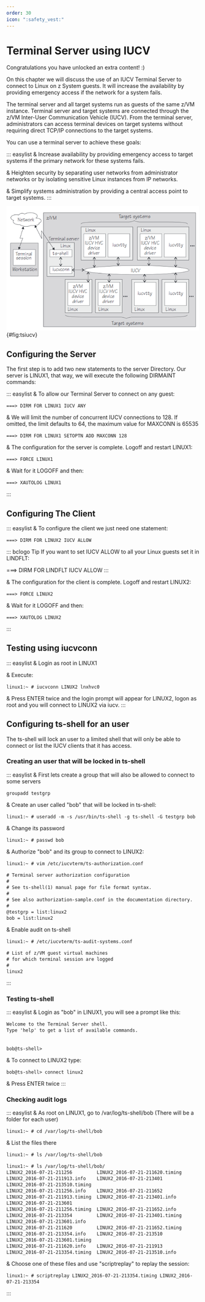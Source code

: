 ```yaml
---
order: 30
icon: ":safety_vest:"
---
```

# Terminal Server using IUCV

Congratulations you have unlocked an extra content! :)

On this chapter we will discuss the use of an IUCV Terminal Server to
connect to Linux on z System guests. It will increase the availability
by providing emergency access if the network for a system fails.

The terminal server and all target systems run as guests of the same
z/VM instance. Terminal server and target systems are connected through
the z/VM Inter-User Communication Vehicle (IUCV). From the terminal
server, administrators can access terminal devices on target systems
without requiring direct TCP/IP connections to the target systems.

You can use a terminal server to achieve these goals:

::: easylist
& Increase availability by providing emergency access to target systems
if the primary network for these systems fails.

& Heighten security by separating user networks from administrator
networks or by isolating sensitive Linux instances from IP networks.

& Simplify systems administration by providing a central access point to
target systems.
:::

![Terminal server environment](/imgs/ts_iucv.png){#fig:tsiucv}

## Configuring the Server

The first step is to add two new statements to the server Directory. Our
server is LINUX1, that way, we will execute the following DIRMAINT
commands:

::: easylist
& To allow our Terminal Server to connect on any guest:

```
===> DIRM FOR LINUX1 IUCV ANY
```

& We will limit the number of concurrent IUCV connections to 128. If
omitted, the limit defaults to 64, the maximum value for MAXCONN is
65535

```
===> DIRM FOR LINUX1 SETOPTN ADD MAXCONN 128
```

& The configuration for the server is complete. Logoff and restart
LINUX1:

```
===> FORCE LINUX1
```

& Wait for it LOGOFF and then:

```
===> XAUTOLOG LINUX1
```
:::

## Configuring The Client

::: easylist
& To configure the client we just need one statement:

```
===> DIRM FOR LINUX2 IUCV ALLOW
```

::: bclogo
Tip If you want to set IUCV ALLOW to all your Linux guests set it in
LINDFLT:

===\> DIRM FOR LINDFLT IUCV ALLOW
:::

& The configuration for the client is complete. Logoff and restart
LINUX2:

```
===> FORCE LINUX2
```

& Wait for it LOGOFF and then:

```
===> XAUTOLOG LINUX2
```
:::

## Testing using iucvconn

::: easylist
& Login as root in LINUX1

& Execute:

```
linux1:~ # iucvconn LINUX2 lnxhvc0
```

& Press ENTER twice and the login prompt will appear for LINUX2, logon
as root and you will connect to LINUX2 via iucv.
:::

## Configuring ts-shell for an user

The ts-shell will lock an user to a limited shell that will only be able
to connect or list the IUCV clients that it has access.

### Creating an user that will be locked in ts-shell

::: easylist
& First lets create a group that will also be allowed to connect to some
servers

```
groupadd testgrp
```

& Create an user called "bob" that will be locked in ts-shell:

```
linux1:~ # useradd -m -s /usr/bin/ts-shell -g ts-shell -G testgrp bob
```

& Change its password

```
linux1:~ # passwd bob
```

& Authorize "bob" and its group to connect to LINUX2:

```
linux1:~ # vim /etc/iucvterm/ts-authorization.conf
```

```
# Terminal server authorization configuration
#
# See ts-shell(1) manual page for file format syntax.
#
# See also authorization-sample.conf in the documentation directory.
#
@testgrp = list:linux2
bob = list:linux2
```

& Enable audit on ts-shell

```
linux1:~ # /etc/iucvterm/ts-audit-systems.conf
```

```
# List of z/VM guest virtual machines
# for which terminal session are logged
#
linux2
```
:::

### Testing ts-shell

::: easylist
& Login as "bob" in LINUX1, you will see a prompt like this:

```
Welcome to the Terminal Server shell.
Type 'help' to get a list of available commands.


bob@ts-shell> 
```

& To connect to LINUX2 type:

```
bob@ts-shell> connect linux2
```

& Press ENTER twice
:::

### Checking audit logs

::: easylist
& As root on LINUX1, go to /var/log/ts-shell/bob (There will be a folder
for each user)

```
linux1:~ # cd /var/log/ts-shell/bob
```

& List the files there

```
linux1:~ # ls /var/log/ts-shell/bob
```

```
linux1:~ # ls /var/log/ts-shell/bob/
LINUX2_2016-07-21-211256         LINUX2_2016-07-21-211620.timing  LINUX2_2016-07-21-211913.info    LINUX2_2016-07-21-213401         LINUX2_2016-07-21-213510.timing
LINUX2_2016-07-21-211256.info    LINUX2_2016-07-21-211652         LINUX2_2016-07-21-211913.timing  LINUX2_2016-07-21-213401.info    LINUX2_2016-07-21-213601
LINUX2_2016-07-21-211256.timing  LINUX2_2016-07-21-211652.info    LINUX2_2016-07-21-213354         LINUX2_2016-07-21-213401.timing  LINUX2_2016-07-21-213601.info
LINUX2_2016-07-21-211620         LINUX2_2016-07-21-211652.timing  LINUX2_2016-07-21-213354.info    LINUX2_2016-07-21-213510         LINUX2_2016-07-21-213601.timing
LINUX2_2016-07-21-211620.info    LINUX2_2016-07-21-211913         LINUX2_2016-07-21-213354.timing  LINUX2_2016-07-21-213510.info
```

& Choose one of these files and use "scriptreplay" to replay the
session:

```
linux1:~ # scriptreplay LINUX2_2016-07-21-213354.timing LINUX2_2016-07-21-213354
```
:::
